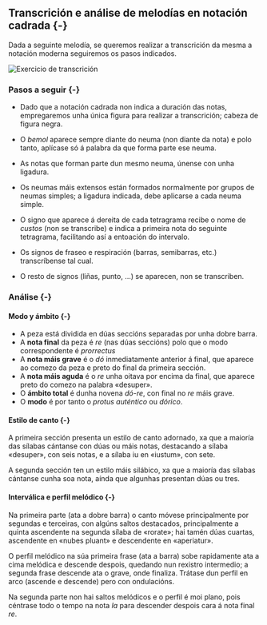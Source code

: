 ## Transcrición e análise de melodías en notación cadrada {-}

Dada a seguinte melodía, se queremos realizar a transcrición da mesma a notación moderna seguiremos os pasos indicados.

![Exercicio de transcrición](figures/ud-03/Ex-Transcripción_1.png)



### Pasos a seguir {-}

- Dado que a notación cadrada non indica a duración das notas, empregaremos unha única figura para realizar a transcrición; cabeza de figura negra.

- O *bemol* aparece sempre diante do neuma (non diante da nota) e polo tanto, aplícase só á palabra da que forma parte ese neuma.

- As notas que forman parte dun mesmo neuma, únense con unha ligadura.

- Os neumas máis extensos están formados normalmente por grupos de neumas simples; a ligadura indicada, debe aplicarse a cada neuma simple.

- O signo que aparece á dereita de cada tetragrama recibe o nome de *custos* (non se transcribe) e indica a primeira nota do seguinte tetragrama, facilitando así a entoación do intervalo.

- Os signos de fraseo e respiración (barras, semibarras, etc.) transcríbense tal cual. 

- O resto de signos (liñas, punto, …) se aparecen, non se transcriben.

  

### Análise {-}

#### Modo y ámbito {-}

- A peza está dividida en dúas seccións separadas por unha dobre barra.
- A **nota final** da peza é *re* (nas dúas seccións) polo que o modo correspondente é *prorrectus*
- A **nota máis grave** é o *dó* inmediatamente anterior á final, que aparece ao comezo da peza e preto do final da primeira sección.
- A **nota máis aguda** é o *re* unha oitava por encima da final, que aparece preto do comezo na palabra «desuper». 
- O **ámbito total** é dunha novena *dó-re*, con final no *re* máis grave. 
- O **modo** é por tanto o *protus auténtico* ou *dórico*. 

#### Estilo de canto {-}

A primeira sección presenta un estilo de canto adornado, xa que a maioría das sílabas cántanse con dúas ou máis notas, destacando a sílaba «desuper», con seis notas, e a sílaba iu en «iustum», con sete. 

A segunda sección ten un estilo máis silábico, xa que a maioría das sílabas cántanse cunha soa nota, aínda que algunhas presentan dúas ou tres.

#### Interválica e perfil melódico {-}

Na primeira parte (ata a dobre barra) o canto móvese principalmente por segundas e terceiras, con algúns saltos destacados, principalmente a quinta ascendente na segunda sílaba de «rorate»; hai tamén dúas cuartas, ascendente en «nubes pluant» e descendente en «aperiatur». 

O perfil melódico na súa primeira frase (ata a barra) sobe rapidamente ata a cima melódica e descende despois, quedando nun rexistro intermedio; a segunda frase descende ata o grave, onde finaliza. Trátase dun perfil en arco (ascende e descende) pero con ondulacións.

Na segunda parte non hai saltos melódicos e o perfil é moi plano, pois céntrase todo o tempo na nota *la* para descender despois cara á nota final *re*.
